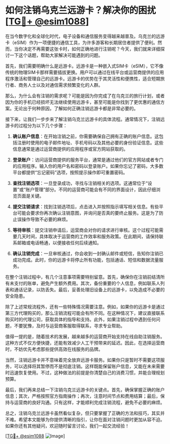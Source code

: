 # 如何注销乌克兰远游卡？解决你的困扰[[TG💪+ @esim1088](https://t.me/s/esim1088)]

在当今数字化和全球化时代，电子设备和通信服务变得越来越普及。乌克兰的远游卡（eSIM）作为一项便捷的通信工具，为许多游客和长期居住者提供了便利。然而，当你决定不再需要这张卡时，如何正确地进行注销呢？今天，我们就来详细探讨一下这个话题，帮助大家解决可能遇到的问题。

首先，我们需要明确什么是远游卡。远游卡是一种嵌入式SIM卡（eSIM），它不像传统的物理SIM卡那样需要插拔更换。用户可以通过在线平台或运营商提供的应用程序激活和管理自己的远游卡。远游卡的优势在于其灵活性和便携性，适合短期旅行者、商务人士以及对通信需求频繁变化的人群。

那么，为什么会有注销的需求呢？可能是因为你完成了在乌克兰的旅行计划，或者因为你的手机已经损坏无法继续使用远游卡，甚至可能是你找到了更优惠的通信方案。无论出于何种原因，了解如何正确注销远游卡都是非常必要的。

接下来，让我们一步步来了解注销乌克兰远游卡的具体流程。通常情况下，注销远游卡的过程分为以下几个步骤：

1. **确认账户信息**：在开始注销之前，你需要确保自己拥有正确的账户信息。这包括注册时使用的电子邮件地址、手机号码以及其他必要的身份验证信息。这些信息通常是通过运营商提供的应用程序或官方网站获取的。

2. **登录账户**：访问运营商提供的服务平台，通常是通过他们的官方网站或者专门的应用程序。输入你的用户名和密码以登录账户。如果你忘记了密码，大多数平台都提供“忘记密码”选项，按照提示操作即可重置密码。

3. **查找注销选项**：一旦登录成功，寻找与注销相关的选项。这通常位于“设置”或“账户管理”部分。不同的运营商可能会有不同的界面设计，因此仔细浏览页面是关键。

4. **提交注销请求**：找到注销选项后，点击进入并按照指示填写相关信息。有些平台可能会要求你再次确认注销意图，并询问是否真的要终止服务。这是为了防止误操作导致不必要的麻烦。

5. **等待审核**：提交注销申请后，运营商会对你的请求进行审核。这个过程可能需要几天时间，具体取决于运营商的工作效率和服务政策。在此期间，请保持联系邮箱或电话畅通，以便接收任何后续通知。

6. **确认注销完成**：一旦审核通过，你会收到一封确认邮件或短信，告知你注销已成功完成。此时，你的远游卡将停止所有功能，包括通话、短信和数据流量服务。

在整个注销过程中，有几个注意事项需要特别留意。首先，确保你在注销前结清所有未支付的账单，避免产生额外费用。其次，备份重要的个人信息，例如联系人列表和通话记录，以防丢失。最后，妥善处理旧设备上的远游卡，以免造成不必要的安全隐患。

除了上述常规流程外，还有一些特殊情况需要注意。例如，如果你的远游卡是通过第三方代理购买的，那么注销流程可能会有所不同。在这种情况下，建议直接联系购买时的代理公司，获取具体的指导和支持。此外，如果注销过程中遇到任何问题，不要犹豫，及时与运营商客服取得联系，寻求专业帮助。

值得一提的是，随着技术的发展，越来越多的运营商开始支持在线自助注销服务。这种方式不仅方便快捷，还能有效减少人工干预带来的延迟。因此，在选择运营商时，不妨优先考虑那些提供高效在线服务的品牌。

当然，注销远游卡并不意味着完全放弃远游卡服务。如果你只是暂时不需要这项服务，可以选择将其暂停而不是彻底注销。这样既能保留账户信息，又能在未来需要时迅速恢复使用。不过，这种做法的前提是你清楚自己的消费习惯，并能合理规划预算。

最后，我们再来总结一下注销乌克兰远游卡的关键点。首先，确保掌握正确的账户信息；其次，严格按照官方指南操作；再次，注意时间节点和费用结算；最后，保持与运营商的良好沟通。只有这样，才能顺利完成注销流程，避免不必要的麻烦。

总之，注销乌克兰远游卡虽然看似复杂，但只要掌握了正确的方法和技巧，其实并不难。希望本文能够为你提供清晰的指引，让你在面对注销问题时更加从容不迫。如果你还有其他疑问，欢迎随时留言讨论，我们一起交流经验！

[[TG💪+ @esim1088](https://t.me/s/esim1088) ![Image](https://i.postimg.cc/4NQfJmqS/Snipaste-2025-05-13-00-14-12.png)]